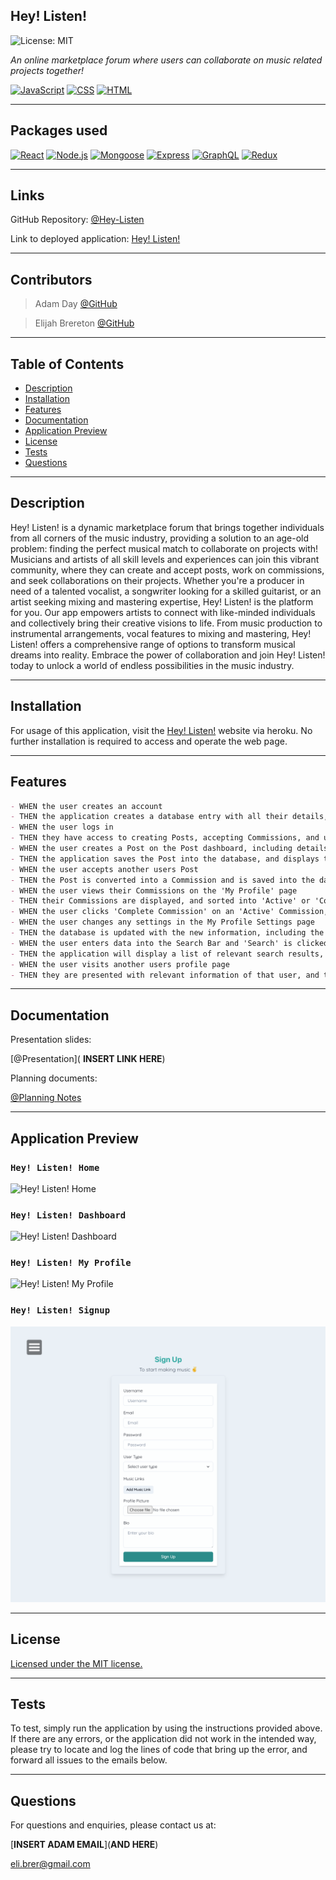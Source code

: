 ## Hey! Listen!
![License: MIT](https://img.shields.io/badge/License-MIT-yellow.svg)

*An online marketplace forum where users can collaborate on music related projects together!*

[![JavaScript](https://img.shields.io/badge/JavaScript-323330?style=for-the-badge&logo=javascript&logoColor=F7DF1E)](https://developer.mozilla.org/en-US/docs/Web/JavaScript)  [![CSS](https://img.shields.io/badge/CSS-blue?style=for-the-badge&logo=css3)](https://developer.mozilla.org/en-US/docs/Web/CSS) [![HTML](https://img.shields.io/badge/HTML-purple?style=for-the-badge&logo=html5)](https://developer.mozilla.org/en-US/docs/Web/HTML)

---

## Packages used
[![React](https://img.shields.io/badge/React-454b60?style=for-the-badge&logo=react)](https://react.dev/) [![Node.js](https://img.shields.io/badge/Node.js-43853D?style=for-the-badge&logo=node.js&logoColor=white)](https://nodejs.org/en/) [![Mongoose](https://img.shields.io/badge/mongoose-blue?style=for-the-badge&logo=mongoose)](https://mongoosejs.com/) [![Express](https://img.shields.io/badge/express.js-404D59?style=for-the-badge&logo=express&logoColor=white)](https://expressjs.com/) [![GraphQL](https://img.shields.io/badge/GraphQL-E10098?style=for-the-badge&logo=graphql&logoColor=white)](https://graphql.org) [![Redux](https://img.shields.io/badge/Redux-764ABC?style=for-the-badge&logo=redux&logoColor=white)](https://redux.js.org/)

---

## Links
GitHub Repository: [@Hey-Listen](https://github.com/Sype7973/Hey-Listen/)

Link to deployed application: [Hey! Listen!](https://hey-listen-sound-caafe84374e5.herokuapp.com/)

---

## Contributors
> Adam Day [@GitHub](https://github.com/Sype7973)

> Elijah Brereton [@GitHub](https://github.com/elibrer)

---

## Table of Contents
- [Description](#description)
- [Installation](#installation)
- [Features](#features)
- [Documentation](#documentation)
- [Application Preview](#application-preview)
- [License](#license)
- [Tests](#tests)
- [Questions](#questions)

---

## Description

Hey! Listen! is a dynamic marketplace forum that brings together individuals from all corners of the music industry, providing a solution to an age-old problem: finding the perfect musical match to collaborate on projects with! Musicians and artists of all skill levels and experiences can join this vibrant community, where they can create and accept posts, work on commissions, and seek collaborations on their projects. Whether you're a producer in need of a talented vocalist, a songwriter looking for a skilled guitarist, or an artist seeking mixing and mastering expertise, Hey! Listen! is the platform for you. Our app empowers artists to connect with like-minded individuals and collectively bring their creative visions to life. From music production to instrumental arrangements, vocal features to mixing and mastering, Hey! Listen! offers a comprehensive range of options to transform musical dreams into reality. Embrace the power of collaboration and join Hey! Listen! today to unlock a world of endless possibilities in the music industry.

---

## Installation

For usage of this application, visit the [Hey! Listen!](https://hey-listen-sound-caafe84374e5.herokuapp.com/) website via heroku. No further installation is required to access and operate the web page. 

---

## Features
```md
- WHEN the user creates an account
- THEN the application creates a database entry with all their details, and encrypts sensative data, and logs them in
- WHEN the user logs in
- THEN they have access to creating Posts, accepting Commissions, and updating their Profile
- WHEN the user creates a Post on the Post dashboard, including details such as Post Title, Post Description, Post Type, Budget, and Deadline
- THEN the application saves the Post into the database, and displays the Post on the dashboard for all users to see
- WHEN the user accepts another users Post
- THEN the Post is converted into a Commission and is saved into the database
- WHEN the user views their Commissions on the 'My Profile' page
- THEN their Commissions are displayed, and sorted into 'Active' or 'Completed'
- WHEN the user clicks 'Complete Commission' on an 'Active' Commission, then the selected Commission is moved into the 'Completed' section of the page
- WHEN the user changes any settings in the My Profile Settings page
- THEN the database is updated with the new information, including the encryption of newly set passwords
- WHEN the user enters data into the Search Bar and 'Search' is clicked
- THEN the application will display a list of relevant search results, relating to the typed search string
- WHEN the user visits another users profile page
- THEN they are presented with relevant information of that user, and the ability to contact them via email
```

---

## Documentation

Presentation slides: 

[@Presentation]( **INSERT LINK HERE**)

Planning documents: 

[@Planning Notes](https://docs.google.com/presentation/d/1yiQUK79XQ6TlpR4LmUpJvDIuSPnb4Xywnj4sCPmsXHI/edit?usp=sharing)


---

## Application Preview
### `Hey! Listen! Home`
![Hey! Listen! Home](./client/src/assets/images/emptycart.png)
### `Hey! Listen! Dashboard`
![Hey! Listen! Dashboard](./client/src/assets/images/fullcart.png)
### `Hey! Listen! My Profile`
![Hey! Listen! My Profile](./client/src/assets/images/orderhistory.png)
### `Hey! Listen! Signup`
![Hey! Listen! Signup](./client/src/assets/images/signup.png)

---

## License
[Licensed under the MIT license.](https://opensource.org/licenses/MIT)

---

## Tests
To test, simply run the application by using the instructions provided above. If there are any errors, or the application did not work in the intended way, please try to locate and log the lines of code that bring up the error, and forward all issues to the emails below.

---

## Questions
For questions and enquiries, please contact us at: 

[**INSERT ADAM EMAIL**](**AND HERE**)

[eli.brer@gmail.com](eli.brer@gmail.com)